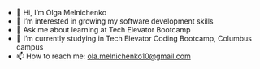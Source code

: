 - 👋 Hi, I’m Olga Melnichenko
- 👀 I’m interested in growing my software development skills
- 💬 Ask me about learning at Tech Elevator Bootcamp
- 🌱 I’m currently studying in Tech Elevator Coding Bootcamp, Columbus campus
- 📫 How to reach me: ola.melnichenko10@gmail.com 
<!--
**Olgaminch7/Olgaminch7** is a ✨ _special_ ✨ repository because its `README.md` (this file) appears on your GitHub profile.


